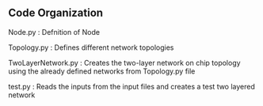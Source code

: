 ## Code Organization

Node.py : Defnition of Node

Topology.py : Defines different network topologies

TwoLayerNetwork.py : Creates the two-layer network on chip topology using the already defined networks from Topology.py file

test.py : Reads the inputs from the input files and creates a test two layered network
